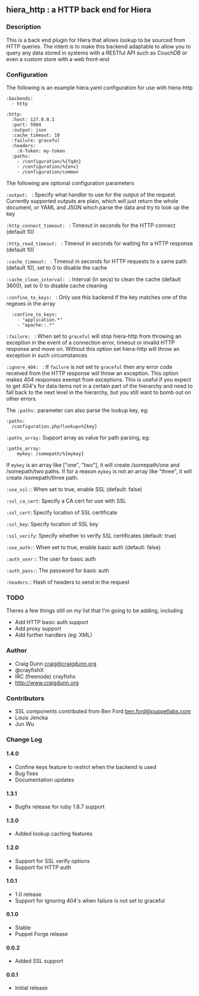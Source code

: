 ## hiera_http : a HTTP back end for Hiera


### Description

This is a back end plugin for Hiera that allows lookup to be sourced from HTTP queries.  The intent is to make this backend adaptable to allow you to query any data stored in systems with a RESTful API such as CouchDB or even a custom store with a web front-end

### Configuration

The following is an example hiera.yaml configuration for use with hiera-http

    :backends:
      - http

    :http:
      :host: 127.0.0.1
      :port: 5984
      :output: json
      :cache_timeout: 10
      :failure: graceful
      :headers:
        :X-Token: my-token
      :paths:
        - /configuration/%{fqdn}
        - /configuration/%{env}
        - /configuration/common


The following are optional configuration parameters

`:output: ` : Specify what handler to use for the output of the request.  Currently supported outputs are plain, which will just return the whole document, or YAML and JSON which parse the data and try to look up the key

`:http_connect_timeout: ` : Timeout in seconds for the HTTP connect (default 10)

`:http_read_timeout: ` : Timeout in seconds for waiting for a HTTP response (default 10)

`:cache_timeout: ` : Timeout in seconds for HTTP requests to a same path (default 10), set to 0 to disable the cache

`:cache_clean_interval: ` : Interval (in secs) to clean the cache (default 3600), set to 0 to disable cache cleaning

`:confine_to_keys: ` : Only use this backend if the key matches one of the regexes in the array

      :confine_to_keys:
        - "application.*"
        - "apache::.*"

`:failure: ` : When set to `graceful` will stop hiera-http from throwing an exception in the event of a connection error, timeout or invalid HTTP response and move on.  Without this option set hiera-http will throw an exception in such circumstances

`:ignore_404: ` : If `failure` is _not_ set to `graceful` then any error code received from the HTTP response will throw an exception.  This option makes 404 responses exempt from exceptions.  This is useful if you expect to get 404's for data items not in a certain part of the hierarchy and need to fall back to the next level in the hierarchy, but you still want to bomb out on other errors.

The `:paths:` parameter can also parse the lookup key, eg:

    :paths:
      /configuration.php?lookup=%{key}

`:paths_array:` Support array as value for path parsing, eg:

    :paths_array:
        mykey: /somepath/%{mykey}

If `mykey` is an array like ["one", "two"], it will create /somepath/one and /somepath/two paths.
If for a reason `mykey` is not an array like "three", it will create  /somepath/three path.

`:use_ssl:`: When set to true, enable SSL (default: false)

`:ssl_ca_cert`: Specify a CA cert for use with SSL

`:ssl_cert`: Specify location of SSL certificate

`:ssl_key`: Specify location of SSL key

`:ssl_verify`: Specify whether to verify SSL certificates (default: true)

`:use_auth:`: When set to true, enable basic auth (default: false)

`:auth_user:`: The user for basic auth

`:auth_pass:`: The password for basic auth

`:headers:`: Hash of headers to send in the request

### TODO

Theres a few things still on my list that I'm going to be adding, including

* Add HTTP basic auth support
* Add proxy support
* Add further handlers (eg: XML)


### Author

* Craig Dunn <craig@craigdunn.org>
* @crayfishX
* IRC (freenode) crayfishx
* http://www.craigdunn.org

### Contributors

* SSL components contributed from Ben Ford <ben.ford@puppetlabs.com>
* Louis Jencka <jencka>
* Jun Wu <quark-zju>


### Change Log

#### 1.4.0

* Confine keys feature to restrct when the backend is used
* Bug fixes
* Documentation updates


#### 1.3.1

* Bugfix release for ruby 1.8.7 support

#### 1.3.0

* Added lookup caching features

#### 1.2.0

* Support for SSL verify options <jencka>
* Support for HTTP auth <jencka>

#### 1.0.1

* 1.0 release
* Support for ignoring 404's when failure is not set to graceful

#### 0.1.0
* Stable
* Puppet Forge release

#### 0.0.2
* Added SSL support

#### 0.0.1
* Initial release
